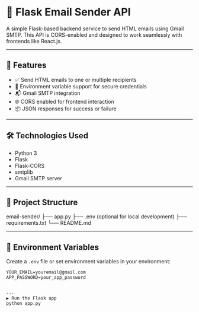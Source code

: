 # 📧 Flask Email Sender API

A simple Flask-based backend service to send HTML emails using Gmail SMTP. This API is CORS-enabled and designed to work seamlessly with frontends like React.js.

---

## 🚀 Features

- ✅ Send HTML emails to one or multiple recipients  
- 🔐 Environment variable support for secure credentials  
- 📬 Gmail SMTP integration  
- 🌐 CORS enabled for frontend interaction  
- 📦 JSON responses for success or failure  

---

## 🛠️ Technologies Used

- Python 3  
- Flask  
- Flask-CORS  
- smtplib  
- Gmail SMTP server  

---

## 📁 Project Structure
email-sender/
├── app.py
├── .env (optional for local development)
├── requirements.txt
└── README.md

---

## 🔐 Environment Variables

Create a `.env` file or set environment variables in your environment:

```env
YOUR_EMAIL=youremail@gmail.com
APP_PASSWORD=your_app_password


---
▶️ Run the Flask app
python app.py

